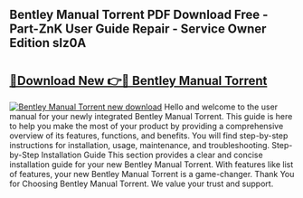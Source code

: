 ## Bentley Manual Torrent PDF Download Free - Part-ZnK User Guide Repair - Service Owner Edition sIz0A

# <h2><a href="http://bc65129.oget.top/?id=Bentley+Manual+Torrent">🔗Download New 👉🔴 Bentley Manual Torrent</a></h2>

[![Bentley Manual Torrent new download](https://i.imgur.com/5g1atiW.png)](http://bc65129.oget.top/?id=Bentley+Manual+Torrent)
Hello and welcome to the user manual for your newly integrated Bentley Manual Torrent. This guide is here to help you make the most of your product by providing a comprehensive overview of its features, functions, and benefits. You will find step-by-step instructions for installation, usage, maintenance, and troubleshooting. Step-by-Step Installation Guide This section provides a clear and concise installation guide for your new Bentley Manual Torrent. With features like list of features, your new Bentley Manual Torrent is a game-changer. Thank You for Choosing Bentley Manual Torrent. We value your trust and support.
